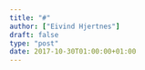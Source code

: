 ```yaml
---
title: "#"
author: ["Eivind Hjertnes"]
draft: false
type: "post"
date: 2017-10-30T01:00:00+01:00
---
```

